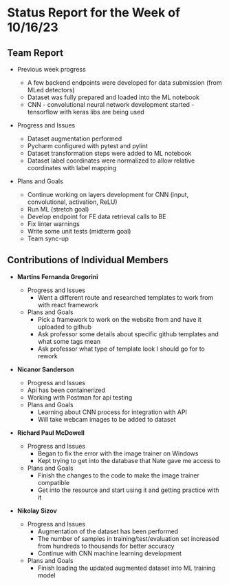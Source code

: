 # Status Report for the Week of 10/16/23

## Team Report

 - Previous week progress
   - A few backend endpoints were developed for data submission (from MLed detectors)
   - Dataset was fully prepared and loaded into the ML notebook
   - CNN - convolutional neural network development started - tensorflow with keras libs are being used

 - Progress and Issues
   - Dataset augmentation performed
   - Pycharm configured with pytest and pylint
   - Dataset transformation steps were added to ML notebook
   - Dataset label coordinates were normalized to allow relative coordinates with label mapping
  

 - Plans and Goals
   - Continue working on layers development for CNN (input, convolutional, activation, ReLU)
   - Run ML (stretch goal)
   - Develop endpoint for FE data retrieval calls to BE 
   - Fix linter warnings
   - Write some unit tests (midterm goal)
   - Team sync-up


## Contributions of Individual Members

 - **Martins Fernanda Gregorini**

   - Progress and Issues
     - Went a different route and researched templates to work from with react framework
   - Plans and Goals
     - Pick a framework to work on the website from and have it uploaded to github
     - Ask professor some details about specific github templates and what some tags mean
     - Ask professor what type of template look I should go for to rework
       
 - **Nicanor Sanderson**

    - Progress and Issues
     - Api has been containerized
     - Working with Postman for api testing
   - Plans and Goals
     - Learning about CNN process for integration with API
     - Will take webcam images to be added to dataset
     
 - **Richard Paul McDowell**

   - Progress and Issues
     - Began to fix the error with the image trainer on Windows
     - Kept trying to get into the database that Nate gave me access to
   - Plans and Goals
     - Finish the changes to the code to make the image trainer compatible
     - Get into the resource and start using it and getting practice with it

      

 - **Nikolay Sizov**

   - Progress and Issues
     - Augmentation of the dataset has been performed
     - The number of samples in training/test/evaluation set increased from hundreds to thousands for better accuracy
     - Continue with CNN machine learning development 
   - Plans and Goals
     - Finish loading the updated augmented dataset into ML training model
